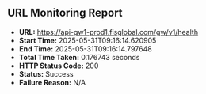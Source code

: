 ## URL Monitoring Report

- **URL:** https://api-gw1-prod1.fisglobal.com/gw/v1/health
- **Start Time:** 2025-05-31T09:16:14.620905
- **End Time:** 2025-05-31T09:16:14.797648
- **Total Time Taken:** 0.176743 seconds
- **HTTP Status Code:** 200
- **Status:** Success
- **Failure Reason:** N/A
